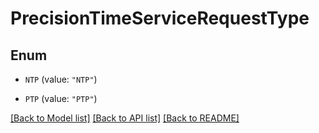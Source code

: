 # PrecisionTimeServiceRequestType

## Enum


* `NTP` (value: `"NTP"`)

* `PTP` (value: `"PTP"`)


[[Back to Model list]](../README.md#documentation-for-models) [[Back to API list]](../README.md#documentation-for-api-endpoints) [[Back to README]](../README.md)


